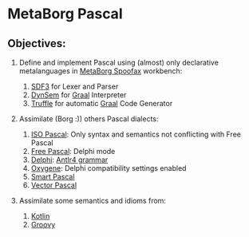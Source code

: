 # MetaBorg Pascal

## Objectives:

1. Define and implement Pascal using (almost) only declarative metalanguages in [MetaBorg Spoofax](https://www.metaborg.org/) workbench:
   1. [SDF3](https://www.metaborg.org/en/latest/source/langdev/meta/lang/sdf3/index.html) for Lexer and Parser
   2. [DynSem](https://www.metaborg.org/en/latest/source/langdev/meta/lang/dynsem/index.html) for [Graal](http://www.oracle.com/technetwork/oracle-labs/program-languages/overview/index.html) Interpreter
   3. [Truffle](https://github.com/oracle/graal/tree/master/truffle) for automatic [Graal](https://www.graalvm.org/) Code Generator 
   
2. Assimilate (Borg :)) others Pascal dialects: 
   1. [ISO Pascal](http://www.pascal-central.com/iso7185.html): Only syntax and semantics not conflicting with Free Pascal
   2. [Free Pascal](https://www.freepascal.org/docs-html/current/ref/ref.html): Delphi mode 
   3. [Delphi](http://docwiki.embarcadero.com/RADStudio/Rio/en/Delphi_Language_Guide_Index): [Antlr4 grammar](https://github.com/gotthardsen/Delphi-ANTRL4-Grammar/blob/master/Delphi.g4)
   4. [Oxygene](https://docs.elementscompiler.com/Oxygene/Delphi/): Delphi compatibility settings enabled
   5. [Smart Pascal](http://samples.leanpub.com/asmartbook-sample.pdf)
   6. [Vector Pascal](https://ufpr.dl.sourceforge.net/project/vectorpascalcom/manual.pdf)
  
3. Assimilate some semantics and idioms from:
   1. [Kotlin](https://kotlinlang.org/docs/reference/)
   2. [Groovy](http://groovy-lang.org/documentation.html)
